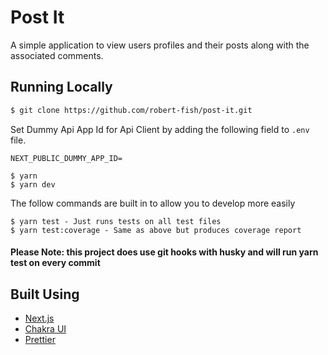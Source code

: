 # Post It

A simple application to view users profiles and their posts along with the associated comments.

## Running Locally

```bash
$ git clone https://github.com/robert-fish/post-it.git
```

Set Dummy Api App Id for Api Client by adding the following field to `.env` file.

```
NEXT_PUBLIC_DUMMY_APP_ID=
```

```
$ yarn
$ yarn dev
```

The follow commands are built in to allow you to develop more easily

```
$ yarn test - Just runs tests on all test files
$ yarn test:coverage - Same as above but produces coverage report
```

#### Please Note: this project does use git hooks with husky and will run yarn test on every commit

## Built Using

- [Next.js](https://nextjs.org/)
- [Chakra UI](https://chakra-ui.com/)
- [Prettier](https://prettier.io/)

